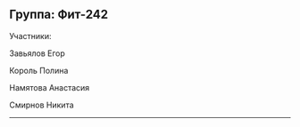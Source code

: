 Группа: Фит-242
-------------------------
Участники:

Завьялов Егор

Король Полина

Намятова Анастасия

Смирнов Никита

-------------------------
